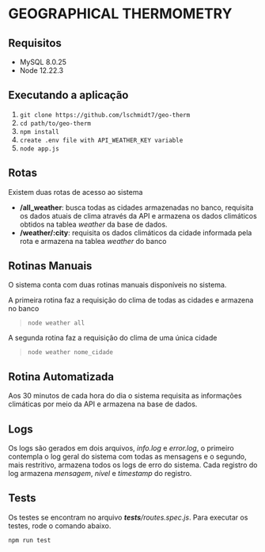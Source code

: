 # GEOGRAPHICAL THERMOMETRY

## Requisitos

- MySQL 8.0.25
- Node 12.22.3

## Executando a aplicação

1. ```git clone https://github.com/lschmidt7/geo-therm```
2. ```cd path/to/geo-therm```
3. ```npm install```
4. ```create .env file with API_WEATHER_KEY variable```
5. ```node app.js```

## Rotas

Existem duas rotas de acesso ao sistema

- **/all_weather**: busca todas as cidades armazenadas no banco, requisita os dados atuais de clima através da API e armazena os dados climáticos obtidos na tablea *weather* da base de dados.
- **/weather/:city**: requisita os dados climáticos da cidade informada pela rota e armazena na tablea *weather* do banco

## Rotinas Manuais

O sistema conta com duas rotinas manuais disponíveis no sistema.

A primeira rotina faz a requisição do clima de todas as cidades e armazena no banco
> ```node weather all```

A segunda rotina faz a requisição do clima de uma única cidade
> ```node weather nome_cidade```

## Rotina Automatizada

Aos 30 minutos de cada hora do dia o sistema requisita as informações climáticas por meio da API e armazena na base de dados.

## Logs 

Os logs são gerados em dois arquivos, *info.log* e *error.log*, o primeiro contempla o log geral do sistema com todas as mensagens e o segundo, mais restritivo, armazena todos os logs de erro do sistema.
Cada registro do log armazena *mensagem*, *nível* e *timestamp* do registro.

## Tests

Os testes se encontram no arquivo *__tests__/routes.spec.js*. Para executar os testes, rode o comando abaixo.

```npm run test```